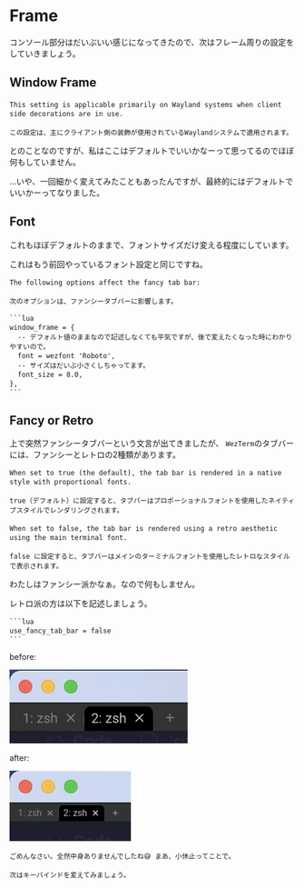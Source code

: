 # Frame
コンソール部分はだいぶいい感じになってきたので、次はフレーム周りの設定をしていきましょう。

## Window Frame
```admonish note title="[window_frame - Wez's Terminal Emulator](https://wezfurlong.org/wezterm/config/lua/config/window_frame.html)"
This setting is applicable primarily on Wayland systems when client side decorations are in use.

この設定は、主にクライアント側の装飾が使用されているWaylandシステムで適用されます。
```
とのことなのですが、私はここはデフォルトでいいかなーって思ってるのでほぼ何もしていません。

...いや、一回細かく変えてみたこともあったんですが、最終的にはデフォルトでいいかーってなりました。


## Font
これもほぼデフォルトのままで、フォントサイズだけ変える程度にしています。

これはもう前回やっているフォント設定と同じですね。

```admonish note title="[Native (Fancy) Tab Bar appearance](https://wezfurlong.org/wezterm/config/appearance.html#native-fancy-tab-bar-appearance)"
The following options affect the fancy tab bar:

次のオプションは、ファンシータブバーに影響します。
```

~~~admonish example title="wezterm.lua"
```lua
window_frame = {
  -- デフォルト値のままなので記述しなくても平気ですが、後で変えたくなった時にわかりやすいので。
  font = wezfont 'Roboto',
  -- サイズはだいぶ小さくしちゃってます。
  font_size = 8.0,
},
```
~~~

## Fancy or Retro
上で突然ファンシータブバーという文言が出てきましたが、
`WezTerm`のタブバーには、ファンシーとレトロの2種類があります。

```admonish note title="[use_fancy_tab_bar](https://wezfurlong.org/wezterm/config/lua/config/use_fancy_tab_bar.html)"
When set to true (the default), the tab bar is rendered in a native style with proportional fonts.

true（デフォルト）に設定すると、タブバーはプロポーショナルフォントを使用したネイティブスタイルでレンダリングされます。

When set to false, the tab bar is rendered using a retro aesthetic using the main terminal font.

false に設定すると、タブバーはメインのターミナルフォントを使用したレトロなスタイルで表示されます。
```

わたしはファンシー派かなぁ。なので何もしません。

レトロ派の方は以下を記述しましょう。

~~~admonish example title="wezterm.lua"
```lua
use_fancy_tab_bar = false
```
~~~

before:

![before](img/window-before.png)

after:

![after](img/window-after.png)

```admonish success
ごめんなさい。全然中身ありませんでしたね😅 まあ、小休止ってことで。

次はキーバインドを変えてみましょう。
```

